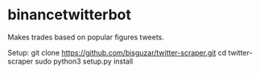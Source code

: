 # binancetwitterbot
Makes trades based on popular figures tweets. 

Setup:
git clone https://github.com/bisguzar/twitter-scraper.git
cd twitter-scraper
sudo python3 setup.py install 
